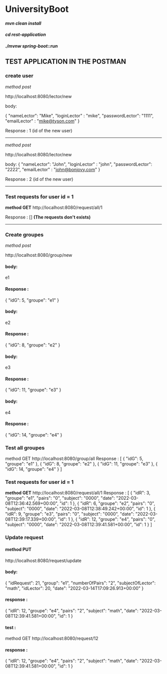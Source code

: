 # UniversityBoot

#### _mvn clean install_
#### _cd rest-application_
#### _./mvnw spring-boot::run_



## __TEST APPLICATION IN THE POSTMAN__


### create user

_method post_

http://localhost:8080/lector/new

body:

{
"nameLector": "Mike",
"loginLector" : "mike",
"passwordLector": "1111",
"emailLector" : "mike@tyson.com"
}

Response : 1  (id of the new user)
____________________________________

_method post_

http://localhost:8080/lector/new

body:
{
"nameLector": "John",
"loginLector" : "john",
"passwordLector": "2222",
"emailLector" : "john@bonjovy.com"
}

Response : 2  (id of the new user)
______________________________________

###  Test requests for user id = 1
__method GET__
http://localhost:8080/request/all/1

Response : []    __(The requests don't exists)__
______________________________________

### Create groupes

_method post_

http://localhost:8080/group/new

#### body:
e1
#### Response :
{
"idG": 5,
"groupe": "e1"
}
#### body:
e2
#### Response :
{
"idG": 8,
"groupe": "e2"
}
#### body:
e3
#### Response :
{
"idG": 11,
"groupe": "e3"
}
#### body:
e4
#### Response :
{
"idG": 14,
"groupe": "e4"
}

### __Test all groupes__
method GET
http://localhost:8080/group/all
Response :
[
{
"idG": 5,
"groupe": "e1"
},
{
"idG": 8,
"groupe": "e2"
},
{
"idG": 11,
"groupe": "e3"
},
{
"idG": 14,
"groupe": "e4"
}
]

### __Test requests for user id = 1__
__method GET__
http://localhost:8080/request/all/1
Response :
[
{
"idR": 3,
"groupe": "e1",
"pairs": "0",
"subject": "0000",
"date": "2022-03-08T12:36:42.569+00:00",
"id": 1
},
{
"idR": 6,
"groupe": "e2",
"pairs": "0",
"subject": "0000",
"date": "2022-03-08T12:38:49.242+00:00",
"id": 1
},
{
"idR": 9,
"groupe": "e3",
"pairs": "0",
"subject": "0000",
"date": "2022-03-08T12:39:17.339+00:00",
"id": 1
},
{
"idR": 12,
"groupe": "e4",
"pairs": "0",
"subject": "0000",
"date": "2022-03-08T12:39:41.581+00:00",
"id": 1
}
]


### Update request
#### method PUT

http://localhost:8080/request/update

#### body:
{
        "idRequest": 21,
        "group": "e1",
        "numberOfPairs": "2",
        "subjectOfLector": "math",
        "idLector": 20,
        "date": "2022-03-14T17:09:26.913+00:00"
    }

#### response :
{
"idR": 12,
"groupe": "e4",
"pairs": "2",
"subject": "math",
"date": "2022-03-08T12:39:41.581+00:00",
"id": 1
}

#### test :
method GET
http://localhost:8080/request/12

#### response :
{
"idR": 12,
"groupe": "e4",
"pairs": "2",
"subject": "math",
"date": "2022-03-08T12:39:41.581+00:00",
"id": 1
}


